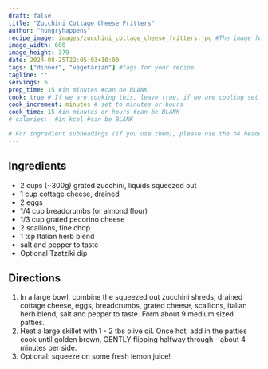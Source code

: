 ```yaml
---
draft: false
title: "Zucchini Cottage Cheese Fritters"
author: "hungryhappens"
recipe_image: images/zucchini_cottage_cheese_fritters.jpg #The image for your recipe
image_width: 600
image_height: 379
date: 2024-08-25T22:05:03+10:00
tags: ["dinner", "vegetarian"] #tags for your recipe
tagline: ""
servings: 6
prep_time: 15 #in minutes #can be BLANK
cook: true # If we are cooking this, leave true, if we are cooling set to false
cook_increment: minutes # set to minutes or hours
cook_time: 15 #in minutes or hours #can be BLANK
# calories:  #in kcal #can be BLANK

# For ingredient subheadings (if you use them), please use the h4 header.  For print view I have those elements targeted
---
```



## Ingredients

- 2 cups (~300g) grated zucchini, liquids squeezed out
- 1 cup cottage cheese, drained
- 2 eggs
- 1/4 cup breadcrumbs (or almond flour)
- 1/3 cup grated pecorino cheese
- 2 scallions, fine chop
- 1 tsp Italian herb blend
- salt and pepper to taste
- Optional Tzatziki dip

## Directions

1. In a large bowl, combine the squeezed out zucchini shreds, drained cottage cheese, eggs, breadcrumbs, grated cheese, scallions, italian herb blend, salt and pepper to taste. Form about 9 medium sized patties.
2. Heat a large skillet with 1 - 2 tbs olive oil. Once hot, add in the patties cook until golden brown, GENTLY flipping halfway through - about 4 minutes per side.
3. Optional: squeeze on some fresh lemon juice!